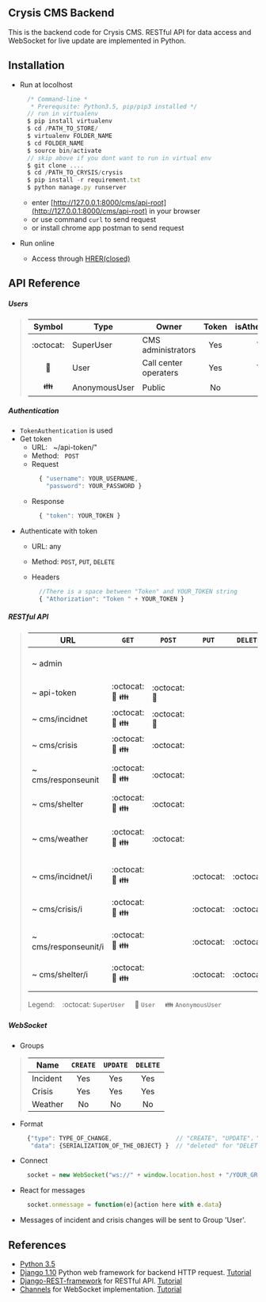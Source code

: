 ## Crysis CMS Backend

This is the backend code for Crysis CMS. RESTful API for data access and WebSocket for live update are implemented in Python.


## Installation

- Run at locolhost
	```javascript
      /* Command-line *
       * Prerequsite: Python3.5, pip/pip3 installed */
      // run in virtualenv
      $ pip install virtualenv
	  $ cd /PATH_TO_STORE/
	  $ virtualenv FOLDER_NAME
	  $ cd FOLDER_NAME
	  $ source bin/activate 
      // skip above if you dont want to run in virtual env
      $ git clone ....
      $ cd /PATH_TO_CRYSIS/crysis
      $ pip install -r requirement.txt
	  $ python manage.py runserver
	```
    - enter [http://127.0.0.1:8000/cms/api-root](http://127.0.0.1:8000/cms/api-root) in your browser 
    - or use command `curl` to send request
    - or install chrome app postman to send request

- Run online
	- Access through [HRER(closed)](sublimeapp.site:8000/cms/api-root) 

## API Reference
##### Users

> Symbol | Type | Owner | Token | isAthenticated
> --------|--------|--------|-------|--------
> <center>:octocat:</center> | SuperUser | CMS administrators | <center>Yes</center> | <center>Yes</center>
> <center>:cop:</center> | User | Call center operaters | <center>Yes</center> | <center>Yes</center>
> <center>:family:</center> | AnonymousUser | Public | <center>No</center> | <center>No</center>

##### Authentication
- `TokenAuthentication` is used
- Get token
	- URL: &nbsp; ~/api-token/"	
	- Method: &nbsp; `POST`
	- Request
		``` javascript
		  { "username": YOUR_USERNAME, 
            "password": YOUR_PASSWORD }
    	```
    - Response
    	``` javascript
		  { "token": YOUR_TOKEN }
		```
- Authenticate with token
	- URL: any
	- Method: `POST`, `PUT`, `DELETE`
	- Headers
	
	 	``` javascript
          //There is a space between "Token" and YOUR_TOKEN string
	 	  { "Athorization": "Token " + YOUR_TOKEN }
		```


##### RESTful API


> URL | `GET` | `POST` | `PUT`| `DELETE` | Description 
> --- | ----- | ------ | ---- | -------- | ----------- 
> ~ admin ||||| Django login page for admin user.
> ~ api-token |:octocat: :cop: :family:|:octocat: :cop:||| Return a user token.
> ~ cms/incidnet |:octocat: :cop: :family:|:octocat: :cop:||| Return a list of incidents.
> ~ cms/crisis |:octocat: :cop: :family:|:octocat:||| Return a list of crires.
> ~ cms/responseunit |:octocat: :cop: :family:|:octocat:||| Return a list of response units.
> ~ cms/shelter |:octocat: :cop: :family:|:octocat:||| Return a list of shelters.
> ~ cms/weather |:octocat: :cop: :family:|:octocat:||| Return the current weather info.
> ~ cms/incidnet/i |:octocat: :cop: :family:||:octocat:|:octocat:| Return the incident with `id == i`.
> ~ cms/crisis/i |:octocat: :cop: :family:||:octocat:|:octocat:| Return the crisis with `id == i`.
> ~ cms/responseunit/i |:octocat: :cop: :family:||:octocat:|:octocat:| Return the responseunit with `id == i`.
> ~ cms/shelter/i |:octocat: :cop: :family:||:octocat: |:octocat: | Return the shelter  with `id == i`.
> Legend: &nbsp;&nbsp; :octocat: `SuperUser` &nbsp;&nbsp;&nbsp; :cop: `User` &nbsp;&nbsp;&nbsp; :family: `AnonymousUser`


##### WebSocket
- Groups

> Name | `CREATE` | `UPDATE` | `DELETE`
> ------|------|-------|------
> Incident | <center>Yes</center> | <center>Yes</center> | <center>Yes</center>
> Crisis | <center>Yes</center> | <center>Yes</center> | <center>Yes</center>
> Weather | <center>No</center> | <center>No</center> | <center>No</center>

- Format
	```javascript
      {"type": TYPE_OF_CHANGE,  				// "CREATE", "UPDATE"，"DELETE"
       "data": {SERIALIZATION_OF_THE_OBJECT} }	// "deleted" for "DELETION"
 	```
    
- Connect

	```javascript
	  socket = new WebSocket("ws://" + window.location.host + "/YOUR_GROUP/");
	```

- React for messages

	```javascript
	  socket.onmessage = function(e){action here with e.data}
	```


- Messages of incident and crisis changes will be sent to Group 'User'.

## References

 * [Python 3.5](https://docs.python.org/3/) 
 * [Django 1.10](https://github.com/django/django) Python web framework for backend HTTP request.  [Tutorial](https://docs.djangoproject.com/en/1.10/)
 * [Django-REST-framework](https://github.com/tomchristie/django-rest-framework) for RESTful API. [Tutorial](http://www.django-rest-framework.org/)
 * [Channels](https://github.com/django/channels) for WebSocket implementation. [Tutorial](http://channels.readthedocs.org)


